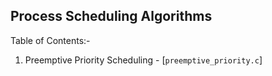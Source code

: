 ## Process Scheduling Algorithms

Table of Contents:-

1. Preemptive Priority Scheduling - [`preemptive_priority.c`]
